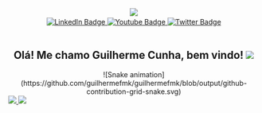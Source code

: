 
<div id="header" align="center">
  <img src="https://media.giphy.com/media/5ndklThG9vUUdTmgMn/giphy.gif" width="100"/>
</div>
<div id="badges" align="center">
  <a href="https://www.linkedin.com/in/guilherme-cunha-24361320a/">
    <img src="https://img.shields.io/badge/LinkedIn-blue?style=for-the-badge&logo=linkedin&logoColor=white" alt="LinkedIn Badge"/>
  </a>
  <a href="https://www.youtube.com/channel/UCN8TVZbSlWUc27-sUYg1hrg">
    <img src="https://img.shields.io/badge/YouTube-red?style=for-the-badge&logo=youtube&logoColor=white" alt="Youtube Badge"/>
  </a>
  <a href="https://twitter.com/cunhaguilherme4">
    <img src="https://img.shields.io/badge/Twitter-blue?style=for-the-badge&logo=twitter&logoColor=white" alt="Twitter Badge"/>
  </a>
</div>
<div id="counter-views" align="center">
  <img src="https://komarev.com/ghpvc/?username=guilhermefmk&style=flat-square&color=blue" alt=""/>
<div>
<h2>
  Olá! Me chamo Guilherme Cunha, bem vindo!
  <img src="https://media.giphy.com/media/hvRJCLFzcasrR4ia7z/giphy.gif" width="30px"/>
</h2>
<div align="center">
  ![Snake animation](https://github.com/guilhermefmk/guilhermefmk/blob/output/github-contribution-grid-snake.svg)
</div>
<div align="left">
  <a href="https://github.com/guilhermefmk">
  <img height="180em" src="https://github-readme-stats.vercel.app/api?username=guilhermefmk&show_icons=true&theme=midnight-purple&include_all_commits=true"/>
  <img height="180em" src="https://github-readme-stats.vercel.app/api/top-langs/?username=guilhermefmk&layout=compact&langs_count=7&theme=midnight-purple"/>
</div>

<!--
**guilhermefmk/guilhermefmk** is a ✨ _special_ ✨ repository because its `README.md` (this file) appears on your GitHub profile.

Here are some ideas to get you started:

- 🔭 I’m currently working on ...
- 🌱 I’m currently learning ...
- 👯 I’m looking to collaborate on ...
- 🤔 I’m looking for help with ...
- 💬 Ask me about ...
- 📫 How to reach me: ...
- 😄 Pronouns: ...
- ⚡ Fun fact: ...
-->
